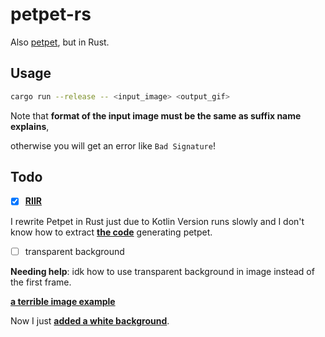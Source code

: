# petpet-rs

Also [petpet](https://github.com/camprevail/pet-pet-gif/), but in Rust.

## Usage

```bash
cargo run --release -- <input_image> <output_gif>
```

Note that **format of the input image must be the same as suffix name explains**,

otherwise you will get an error like `Bad Signature`!

## Todo

[kotlin_code]: https://github.com/poly000/BotPlugin/blob/master/src/main/kotlin/io/github/rosemoe/miraiPlugin/modules/PetPet.kt
[bad_solution]: https://github.com/poly000/petpet-rs/blob/f637cf3f147340692e1d0fdb9055739af7f1a3b2/src/lib.rs#L52
[example]: https://user-images.githubusercontent.com/34085039/128635187-c82f83f9-e5f0-401c-94c3-3c5e186af499.gif
[GIFEncoder]: https://docs.rs/image/0.23.14/image/codecs/gif/struct.GifEncoder.html

- [x] **[RIIR](https://github.com/ansuz/RIIR)**

I rewrite Petpet in Rust just due to Kotlin Version runs slowly and
I don't know how to extract **[the code][kotlin_code]** generating petpet.

- [ ] transparent background

**Needing help**: idk how to use transparent background in image instead of the first frame.

**[a terrible image example][example]**

Now I just **[added a white background][bad_solution]**.
